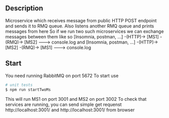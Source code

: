 ## Description
Microservice which receives message from public HTTP POST endpoint and sends it to RMQ queue. Also listens another RMQ queue and prints messages from here
So if we run two such microservices we can exchange messages between them like so
[Insomnia, postman, ...] -(HTTP)-> [MS1] -(RMQ)-> [MS2] ---> console.log
and 
[Insomnia, postman, ...] -(HTTP)-> [MS2] -(RMQ)-> [MS1] ---> console.log


## Start
You need running RabbitMQ on port 5672
To start use
```bash
# unit tests
$ npm run startTwoMs
```

This will run MS1 on port 3001 and MS2 on port 3002
To check that services are running, you can send simple get requenst http://localhost:3001/ and http://localhost:3001/ from browser
